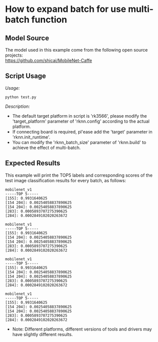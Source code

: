 # How to expand batch for use multi-batch function

## Model Source
The model used in this example come from the following open source projects:  
https://github.com/shicai/MobileNet-Caffe

## Script Usage
*Usage:*
```
python test.py
```
*Description:*
- The default target platform in script is 'rk3566', please modify the 'target_platform' parameter of 'rknn.config' according to the actual platform.
- If connecting board is required, pl'ease add the 'target' parameter in 'rknn.init_runtime'.
- You can modify the 'rknn_batch_size' parameter of 'rknn.build' to achieve the effect of multi-batch.

## Expected Results
This example will print the TOP5 labels and corresponding scores of the test image classification results for every batch, as follows:
```
mobilenet_v1
-----TOP 5-----
[155]: 0.9931640625
[154 204]: 0.00254058837890625
[154 204]: 0.00254058837890625
[283]: 0.0005893707275390625
[284]: 0.0002849102020263672

mobilenet_v1
-----TOP 5-----
[155]: 0.9931640625
[154 204]: 0.00254058837890625
[154 204]: 0.00254058837890625
[283]: 0.0005893707275390625
[284]: 0.0002849102020263672

mobilenet_v1
-----TOP 5-----
[155]: 0.9931640625
[154 204]: 0.00254058837890625
[154 204]: 0.00254058837890625
[283]: 0.0005893707275390625
[284]: 0.0002849102020263672

mobilenet_v1
-----TOP 5-----
[155]: 0.9931640625
[154 204]: 0.00254058837890625
[154 204]: 0.00254058837890625
[283]: 0.0005893707275390625
[284]: 0.0002849102020263672
```
- Note: Different platforms, different versions of tools and drivers may have slightly different results.